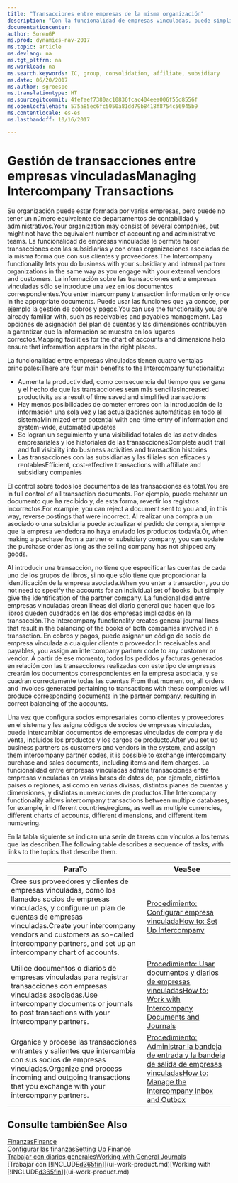 ```yaml
---
title: "Transacciones entre empresas de la misma organización"
description: "Con la funcionalidad de empresas vinculadas, puede simplificar los procesos y transacciones empresariales entre empresas de la misma organización."
documentationcenter: 
author: SorenGP
ms.prod: dynamics-nav-2017
ms.topic: article
ms.devlang: na
ms.tgt_pltfrm: na
ms.workload: na
ms.search.keywords: IC, group, consolidation, affiliate, subsidiary
ms.date: 06/20/2017
ms.author: sgroespe
ms.translationtype: HT
ms.sourcegitcommit: 4fefaef7380ac10836fcac404eea006f55d8556f
ms.openlocfilehash: 575a85ec6fc5050a81dd79b8418f8754c56945b9
ms.contentlocale: es-es
ms.lasthandoff: 10/16/2017

---
```

# <a name="managing-intercompany-transactions"></a><span data-ttu-id="39034-103">Gestión de transacciones entre empresas vinculadas</span><span class="sxs-lookup"><span data-stu-id="39034-103">Managing Intercompany Transactions</span></span>
<span data-ttu-id="39034-104">Su organización puede estar formada por varias empresas, pero puede no tener un número equivalente de departamentos de contabilidad y administrativos.</span><span class="sxs-lookup"><span data-stu-id="39034-104">Your organization may consist of several companies, but might not have the equivalent number of accounting and administrative teams.</span></span> <span data-ttu-id="39034-105">La funcionalidad de empresas vinculadas le permite hacer transacciones con las subsidiarias y con otras organizaciones asociadas de la misma forma que con sus clientes y proveedores.</span><span class="sxs-lookup"><span data-stu-id="39034-105">The Intercompany functionality lets you do business with your subsidiary and internal partner organizations in the same way as you engage with your external vendors and customers.</span></span> <span data-ttu-id="39034-106">La información sobre las transacciones entre empresas vinculadas sólo se introduce una vez en los documentos correspondientes.</span><span class="sxs-lookup"><span data-stu-id="39034-106">You enter intercompany transaction information only once in the appropriate documents.</span></span> <span data-ttu-id="39034-107">Puede usar las funciones que ya conoce, por ejemplo la gestión de cobros y pagos.</span><span class="sxs-lookup"><span data-stu-id="39034-107">You can use the functionality you are already familiar with, such as receivables and payables management.</span></span> <span data-ttu-id="39034-108">Las opciones de asignación del plan de cuentas y las dimensiones contribuyen a garantizar que la información se muestra en los lugares correctos.</span><span class="sxs-lookup"><span data-stu-id="39034-108">Mapping facilities for the chart of accounts and dimensions help ensure that information appears in the right places.</span></span>  

<span data-ttu-id="39034-109">La funcionalidad entre empresas vinculadas tienen cuatro ventajas principales:</span><span class="sxs-lookup"><span data-stu-id="39034-109">There are four main benefits to the Intercompany functionality:</span></span>  

- <span data-ttu-id="39034-110">Aumenta la productividad, como consecuencia del tiempo que se gana y el hecho de que las transacciones sean más sencillas</span><span class="sxs-lookup"><span data-stu-id="39034-110">Increased productivity as a result of time saved and simplified transactions</span></span>  
- <span data-ttu-id="39034-111">Hay menos posibilidades de cometer errores con la introducción de la información una sola vez y las actualizaciones automáticas en todo el sistema</span><span class="sxs-lookup"><span data-stu-id="39034-111">Minimized error potential with one-time entry of information and system-wide, automated updates</span></span>  
- <span data-ttu-id="39034-112">Se logran un seguimiento y una visibilidad totales de las actividades empresariales y los historiales de las transacciones</span><span class="sxs-lookup"><span data-stu-id="39034-112">Complete audit trail and full visibility into business activities and transaction histories</span></span>  
- <span data-ttu-id="39034-113">Las transacciones con las subsidiarias y las filiales son eficaces y rentables</span><span class="sxs-lookup"><span data-stu-id="39034-113">Efficient, cost-effective transactions with affiliate and subsidiary companies</span></span>  

<span data-ttu-id="39034-114">El control sobre todos los documentos de las transacciones es total.</span><span class="sxs-lookup"><span data-stu-id="39034-114">You are in full control of all transaction documents.</span></span> <span data-ttu-id="39034-115">Por ejemplo, puede rechazar un documento que ha recibido y, de esta forma, revertir los registros incorrectos.</span><span class="sxs-lookup"><span data-stu-id="39034-115">For example, you can reject a document sent to you and, in this way, reverse postings that were incorrect.</span></span> <span data-ttu-id="39034-116">Al realizar una compra a un asociado o una subsidiaria puede actualizar el pedido de compra, siempre que la empresa vendedora no haya enviado los productos todavía.</span><span class="sxs-lookup"><span data-stu-id="39034-116">Or, when making a purchase from a partner or subsidiary company, you can update the purchase order as long as the selling company has not shipped any goods.</span></span>  

<span data-ttu-id="39034-117">Al introducir una transacción, no tiene que especificar las cuentas de cada uno de los grupos de libros, si no que sólo tiene que proporcionar la identificación de la empresa asociada.</span><span class="sxs-lookup"><span data-stu-id="39034-117">When you enter a transaction, you do not need to specify the accounts for an individual set of books, but simply give the identification of the partner company.</span></span> <span data-ttu-id="39034-118">La funcionalidad entre empresas vinculadas crean líneas del diario general que hacen que los libros queden cuadrados en las dos empresas implicadas en la transacción.</span><span class="sxs-lookup"><span data-stu-id="39034-118">The Intercompany functionality creates general journal lines that result in the balancing of the books of both companies involved in a transaction.</span></span> <span data-ttu-id="39034-119">En cobros y pagos, puede asignar un código de socio de empresa vinculada a cualquier cliente o proveedor.</span><span class="sxs-lookup"><span data-stu-id="39034-119">In receivables and payables, you assign an intercompany partner code to any customer or vendor.</span></span> <span data-ttu-id="39034-120">A partir de ese momento, todos los pedidos y facturas generados en relación con las transacciones realizadas con este tipo de empresas crearán los documentos correspondientes en la empresa asociada, y se cuadran correctamente todas las cuentas.</span><span class="sxs-lookup"><span data-stu-id="39034-120">From that moment on, all orders and invoices generated pertaining to transactions with these companies will produce corresponding documents in the partner company, resulting in correct balancing of the accounts.</span></span>  

 <span data-ttu-id="39034-121">Una vez que configura socios empresariales como clientes y proveedores en el sistema y les asigna códigos de socios de empresas vinculadas, puede intercambiar documentos de empresas vinculadas de compra y de venta, incluidos los productos y los cargos de producto.</span><span class="sxs-lookup"><span data-stu-id="39034-121">After you set up business partners as customers and vendors in the system, and assign them intercompany partner codes, it is possible to exchange intercompany purchase and sales documents, including items and item charges.</span></span> <span data-ttu-id="39034-122">La funcionalidad entre empresas vinculadas admite transacciones entre empresas vinculadas en varias bases de datos de, por ejemplo, distintos países o regiones, así como en varias divisas, distintos planes de cuentas y dimensiones, y distintas numeraciones de productos.</span><span class="sxs-lookup"><span data-stu-id="39034-122">The Intercompany functionality allows intercompany transactions between multiple databases, for example, in different countries/regions, as well as multiple currencies, different charts of accounts, different dimensions, and different item numbering.</span></span>  

<span data-ttu-id="39034-123">En la tabla siguiente se indican una serie de tareas con vínculos a los temas que las describen.</span><span class="sxs-lookup"><span data-stu-id="39034-123">The following table describes a sequence of tasks, with links to the topics that describe them.</span></span>

 |<span data-ttu-id="39034-124">Para</span><span class="sxs-lookup"><span data-stu-id="39034-124">To</span></span> |<span data-ttu-id="39034-125">Vea</span><span class="sxs-lookup"><span data-stu-id="39034-125">See</span></span>|
 |---|---|
 |<span data-ttu-id="39034-126">Cree sus proveedores y clientes de empresas vinculadas, como los llamados socios de empresas vinculadas, y configure un plan de cuentas de empresas vinculadas.</span><span class="sxs-lookup"><span data-stu-id="39034-126">Create your intercompany vendors and customers as so-called intercompany partners, and set up an intercompany chart of accounts.</span></span>|[<span data-ttu-id="39034-127">Procedimiento: Configurar empresa vinculada</span><span class="sxs-lookup"><span data-stu-id="39034-127">How to: Set Up Intercompany</span></span>](intercompany-how-setup.md)|
 |<span data-ttu-id="39034-128">Utilice documentos o diarios de empresas vinculadas para registrar transacciones con empresas vinculadas asociadas.</span><span class="sxs-lookup"><span data-stu-id="39034-128">Use intercompany documents or journals to post transactions with your intercompany partners.</span></span>|[<span data-ttu-id="39034-129">Procedimiento: Usar documentos y diarios de empresas vinculadas</span><span class="sxs-lookup"><span data-stu-id="39034-129">How to: Work with Intercompany Documents and Journals</span></span>](intercompany-how-work-documents-journals.md)|
 |<span data-ttu-id="39034-130">Organice y procese las transacciones entrantes y salientes que intercambia con sus socios de empresas vinculadas.</span><span class="sxs-lookup"><span data-stu-id="39034-130">Organize and process incoming and outgoing transactions that you exchange with your intercompany partners.</span></span>|[<span data-ttu-id="39034-131">Procedimiento: Administrar la bandeja de entrada y la bandeja de salida de empresas vinculadas</span><span class="sxs-lookup"><span data-stu-id="39034-131">How to: Manage the Intercompany Inbox and Outbox</span></span>](intercompany-how-manage-intercompany-inbox.md)|

## <a name="see-also"></a><span data-ttu-id="39034-132">Consulte también</span><span class="sxs-lookup"><span data-stu-id="39034-132">See Also</span></span>
[<span data-ttu-id="39034-133">Finanzas</span><span class="sxs-lookup"><span data-stu-id="39034-133">Finance</span></span>](finance.md)  
[<span data-ttu-id="39034-134">Configurar las finanzas</span><span class="sxs-lookup"><span data-stu-id="39034-134">Setting Up Finance</span></span>](finance-setup-finance.md)  
[<span data-ttu-id="39034-135">Trabajar con diarios generales</span><span class="sxs-lookup"><span data-stu-id="39034-135">Working with General Journals</span></span>](ui-work-general-journals.md)  
<span data-ttu-id="39034-136">[Trabajar con [!INCLUDE[d365fin](includes/d365fin_md.md)]](ui-work-product.md)</span><span class="sxs-lookup"><span data-stu-id="39034-136">[Working with [!INCLUDE[d365fin](includes/d365fin_md.md)]](ui-work-product.md)</span></span>

